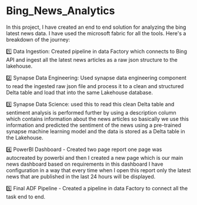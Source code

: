 # Bing_News_Analytics
In this project, I have created an end to end solution for analyzing the bing latest news data. I have used the microsoft fabric for all the tools. Here's a breakdown of the journey:

1️⃣ Data Ingestion: Created pipeline in data Factory which connects to Bing API and ingest all the latest news articles as a raw json structure to the lakehouse.

2️⃣ Synapse Data Engineering: Used synapse data engineering component to read the ingested raw json file and process it to a clean and structured Delta table and load that into the same Lakehouse database.

3️⃣ Synapse Data Science: used this to read this clean Delta table and sentiment analysis is performed further by using a description column which contains information about the news articles so basically we use this information and predicted the sentiment of the news using a pre-trained synapse machine learning model and the data is stored as a Delta table in the Lakehouse.

4️⃣ PowerBI Dashboard - Created two page report one page was autocreated by powerbi and then I created a new page which is our main news dashboard based on requirements in this dashboard I have configuration in a way that every time when I open this report only the latest news that are published in the last 24 hours will be displayed.

5️⃣ Final ADF Pipeline - Created a pipeline in data Factory to connect all the task end to end.

